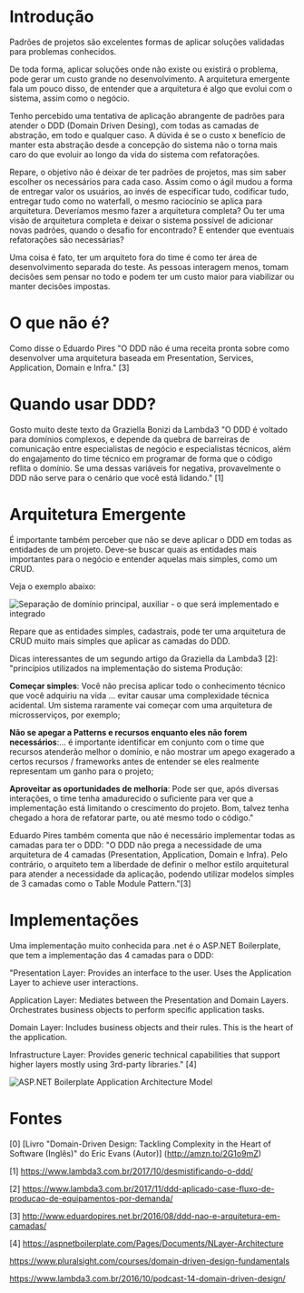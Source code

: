 # Introdução
Padrões de projetos são excelentes formas de aplicar soluções validadas para problemas conhecidos.

De toda forma, aplicar soluções onde não existe ou existirá o problema, pode gerar um custo grande no desenvolvimento. A arquitetura emergente fala um pouco disso, de entender que a arquitetura é algo que evolui com o sistema, assim como o negócio.

Tenho percebido uma tentativa de aplicação abrangente de padrões para atender o DDD (Domain Driven Desing), com todas as camadas de abstração, em todo e qualquer caso. A dúvida é se o custo x benefício de manter esta abstração desde a concepção do sistema não o torna mais caro do que evoluir ao longo da vida do sistema com refatorações.

Repare, o objetivo não é deixar de ter padrões de projetos, mas sim saber escolher os necessários para cada caso. Assim como o ágil mudou a forma de entregar valor os usuários, ao invés de especificar tudo, codificar tudo, entregar tudo como no waterfall, o mesmo raciocínio se aplica para arquitetura. Deveríamos mesmo fazer a arquitetura completa? Ou ter uma visão de arquitetura completa e deixar o sistema possível de adicionar novas padrões, quando o desafio for encontrado? E entender que eventuais refatorações são necessárias?

Uma coisa é fato, ter um arquiteto fora do time é como ter área de desenvolvimento separada do teste. As pessoas interagem menos, tomam decisões sem pensar no todo e podem ter um custo maior para viabilizar ou manter decisões impostas.

# O que não é?
Como disse o Eduardo Pires "O DDD não é uma receita pronta sobre como desenvolver uma arquitetura baseada em Presentation, Services, Application, Domain e Infra." [3]

# Quando usar DDD?
Gosto muito deste texto da Graziella Bonizi da Lambda3
"O DDD é voltado para domínios complexos, e depende da quebra de barreiras de comunicação entre especialistas de negócio e especialistas técnicos, além do engajamento do time técnico em programar de forma que o código reflita o domínio. Se uma dessas variáveis for negativa, provavelmente o DDD não serve para o cenário que você está lidando." [1]

# Arquitetura Emergente
É importante também perceber que não se deve aplicar o DDD em todas as entidades de um projeto. Deve-se buscar quais as entidades mais importantes para o negócio e entender aquelas mais simples, como um CRUD.

Veja o exemplo abaixo:

![Separação de domínio principal, auxiliar - o que será implementado e integrado](https://www.lambda3.com.br/wp-content/uploads/2017/10/ddd_aplicado_-600x300.png)

Repare que as entidades simples, cadastrais, pode ter uma arquitetura de CRUD muito mais simples que aplicar as camadas do DDD.

Dicas interessantes de um segundo artigo da Graziella da Lambda3  [2]:
"princípios utilizados na implementação do sistema Produção:

**Começar simples**: Você não precisa aplicar todo o conhecimento técnico que você adquiriu na vida ... evitar causar uma complexidade técnica acidental. Um sistema raramente vai começar com uma arquitetura de microsserviços, por exemplo;

**Não se apegar a Patterns e recursos enquanto eles não forem necessários**:... é importante identificar em conjunto com o time que recursos atenderão melhor o domínio, e não mostrar um apego exagerado a certos recursos / frameworks antes de entender se eles realmente representam um ganho para o projeto;

**Aproveitar as oportunidades de melhoria**: Pode ser que, após diversas interações, o time tenha amadurecido o suficiente para ver que a implementação está limitando o crescimento do projeto. Bom, talvez tenha chegado a hora de refatorar parte, ou até mesmo todo o código."

Eduardo Pires também comenta que não é necessário implementar todas as camadas para ter o DDD:
"O DDD não prega a necessidade de uma arquitetura de 4 camadas (Presentation, Application, Domain e Infra). Pelo contrário, o arquiteto tem a liberdade de definir o melhor estilo arquitetural para atender a necessidade da aplicação, podendo utilizar modelos simples de 3 camadas como o Table Module Pattern."[3]

# Implementações
Uma implementação muito conhecida para .net é o ASP.NET Boilerplate, que tem a implementação das 4 camadas para o DDD:

"Presentation Layer: Provides an interface to the user. Uses the Application Layer to achieve user interactions.

Application Layer: Mediates between the Presentation and Domain Layers. Orchestrates business objects to perform specific application tasks.

Domain Layer: Includes business objects and their rules. This is the heart of the application.

Infrastructure Layer: Provides generic technical capabilities that support higher layers mostly using 3rd-party libraries." [4]

![ASP.NET Boilerplate Application Architecture Model](https://raw.githubusercontent.com/aspnetboilerplate/aspnetboilerplate/master/doc/WebSite/images/abp-nlayer-architecture.png)



# Fontes
[0] [Livro "Domain-Driven Design: Tackling Complexity in the Heart of Software (Inglês)" do Eric Evans (Autor)] (http://amzn.to/2G1o9mZ)

[1] https://www.lambda3.com.br/2017/10/desmistificando-o-ddd/

[2] https://www.lambda3.com.br/2017/11/ddd-aplicado-case-fluxo-de-producao-de-equipamentos-por-demanda/

[3] http://www.eduardopires.net.br/2016/08/ddd-nao-e-arquitetura-em-camadas/

[4] https://aspnetboilerplate.com/Pages/Documents/NLayer-Architecture

https://www.pluralsight.com/courses/domain-driven-design-fundamentals

https://www.lambda3.com.br/2016/10/podcast-14-domain-driven-design/

